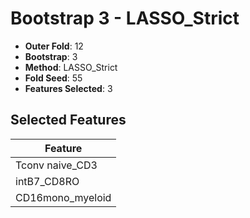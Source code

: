 # Bootstrap 3 - LASSO_Strict

- **Outer Fold**: 12
- **Bootstrap**: 3
- **Method**: LASSO_Strict
- **Fold Seed**: 55
- **Features Selected**: 3

## Selected Features

| Feature |
|---------|
| Tconv naive_CD3 |
| intB7_CD8RO |
| CD16mono_myeloid |

